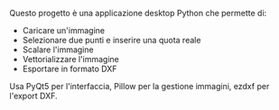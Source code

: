 <!-- Use this file to provide workspace-specific custom instructions to Copilot. For more details, visit https://code.visualstudio.com/docs/copilot/copilot-customization#_use-a-githubcopilotinstructionsmd-file -->

Questo progetto è una applicazione desktop Python che permette di:
- Caricare un'immagine
- Selezionare due punti e inserire una quota reale
- Scalare l'immagine
- Vettorializzare l'immagine
- Esportare in formato DXF

Usa PyQt5 per l'interfaccia, Pillow per la gestione immagini, ezdxf per l'export DXF.
